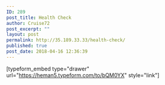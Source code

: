 ```yaml
---
ID: 289
post_title: Health Check
author: Cruise72
post_excerpt: ""
layout: post
permalink: http://35.189.33.33/health-check/
published: true
post_date: 2018-04-16 12:36:39
---
```

[typeform_embed type="drawer" url="https://heman5.typeform.com/to/bQM0YX" style="link"]